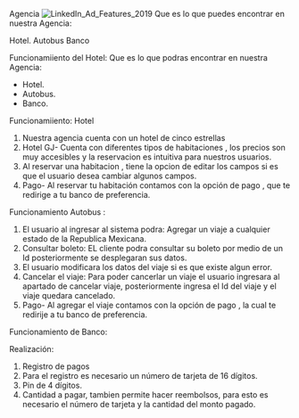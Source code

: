   
Agencia
![LinkedIn_Ad_Features_2019](https://vilmanunez.com/wp-content/uploads/2020/05/LinkedIn_Ad_Features_2019.jpg)
Que es lo que puedes encontrar en nuestra Agencia:

Hotel.
Autobus
Banco

Funcionamiiento del Hotel:
Que es lo que podras encontrar en nuestra Agencia:

- Hotel.
- Autobus.
- Banco.



Funcionamiiento: Hotel

1. Nuestra agencia cuenta con un hotel de cinco estrellas 
2. Hotel GJ-   Cuenta con diferentes tipos de habitaciones , los precios son muy accesibles y la reservacion es intuitiva para nuestros usuarios.
3. Al reservar una habitacion , tiene la opcion de editar los campos si es que el usuario desea cambiar algunos campos.
4. Pago- Al reservar tu habitación contamos con la opción de pago , que te redirige a tu banco de preferencia.



Funcionamiento Autobus :

1. El usuario al ingresar al sistema podra: Agregar un viaje a cualquier estado  de la Republica Mexicana.
2. Consultar  boleto: EL cliente podra consultar su boleto por medio de un Id posteriormente se desplegaran sus datos.
3. El usuario modificara los datos del viaje si es que existe algun error. 
4. Cancelar el viaje: Para poder cancerlar un viaje el usuario ingresara al apartado  de cancelar viaje, posteriormente ingresa el Id del viaje y el viaje quedara cancelado.
5. Pago- Al agregar el viaje contamos con la opción de pago , la cual te redirije a tu banco de preferencia.

 

Funcionamiento de Banco:

Realización:

1. Registro de  pagos 
2. Para  el registro  es necesario un número de tarjeta de 16 dígitos.
3. Pin de 4 dígitos. 
4.  Cantidad a pagar, tambien  permite hacer reembolsos, para esto es necesario el número de tarjeta y la cantidad del monto pagado.

